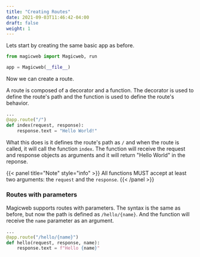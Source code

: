 ```yaml
---
title: "Creating Routes"
date: 2021-09-03T11:46:42-04:00
draft: false
weight: 1
---
```


Lets start by creating the same basic app as before.

```python
from magicweb import Magicweb, run

app = Magicweb(__file__)
```

Now we can create a route.

A route is composed of a decorator and a function.
The decorator is used to define the route's path and the function is used to define the route's behavior.

```python
...
@app.route("/")
def index(request, response):
    response.text = "Hello World!"
```

What this does is it defines the route's path as `/` and when the route is called, it will call the function `index`. The function will receive the request and response objects as arguments and it will return "Hello World" in the reponse.

{{< panel title="Note" style="info" >}}
All functions MUST accept at least two arguments: the `request` and the `response`.
{{< /panel >}}

### Routes with parameters

Magicweb supports routes with parameters. The syntax is the same as before, but now the path is defined as `/hello/{name}`. And the function will receive the `name` parameter as an argument.

```python
...
@app.route("/hello/{name}")
def hello(request, response, name):
    response.text = f"Hello {name}"
```
